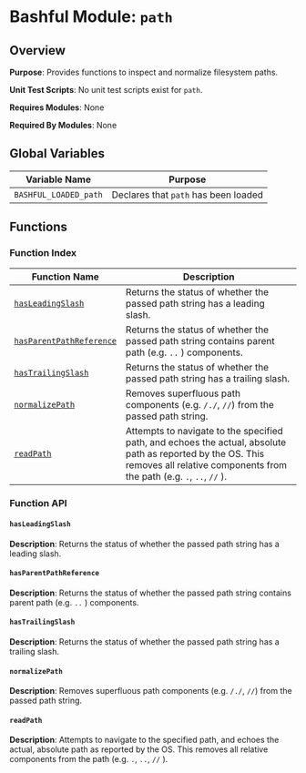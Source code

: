 # Bashful Module: `path`

## Overview

**Purpose**: Provides functions to inspect and normalize filesystem paths.

**Unit Test Scripts**: No unit test scripts exist for `path`. 

**Requires Modules**: None

**Required By Modules**: None

## Global Variables

Variable Name | Purpose
------------- | -------
<a name='bashful_loaded_path'></a>`BASHFUL_LOADED_path` | Declares that `path` has been loaded

## Functions

### Function Index

Function Name | Description
------------- | -----------
[`hasLeadingSlash`](#hasleadingslash) | Returns the status of whether the passed path string has a leading slash.
[`hasParentPathReference`](#hasparentpathreference) | Returns the status of whether the passed path string contains parent path (e.g. `..` ) components.
[`hasTrailingSlash`](#hastrailingslash) | Returns the status of whether the passed path string has a trailing slash.
[`normalizePath`](#normalizepath) | Removes superfluous path components (e.g. `/./`, `//`) from the passed path string.
[`readPath`](#readpath) | Attempts to navigate to the specified path, and echoes the actual, absolute path as reported by the OS.  This removes all relative components from the path (e.g. `.`, `..`, `//` ).

### Function API

#### `hasLeadingSlash`

**Description**: Returns the status of whether the passed path string has a leading slash.

#### `hasParentPathReference`

**Description**: Returns the status of whether the passed path string contains parent path (e.g. `..` ) components.

#### `hasTrailingSlash`

**Description**: Returns the status of whether the passed path string has a trailing slash.

#### `normalizePath`

**Description**: Removes superfluous path components (e.g. `/./`, `//`) from the passed path string.

#### `readPath`

**Description**: Attempts to navigate to the specified path, and echoes the actual, absolute path as reported by the OS.  This removes all relative components from the path (e.g. `.`, `..`, `//` ).
